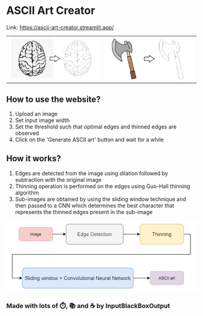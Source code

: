 # ASCII Art Creator

Link: https://ascii-art-creator.streamlit.app/

|||
|--|--|
|![](images/sample-output-1.png)| ![](images/sample-output-2.png)|

## How to use the website?
1. Upload an image
1. Set input image width
1. Set the threshold such that optimal edges and thinned edges are observed
1. Click on the 'Generate ASCII art' button and wait for a while

## How it works?
1. Edges are detected from the image using dilation followed by subtraction with the original image
1. Thinning operation is performed on the edges using Guo-Hall thinning algorithm
1. Sub-images are obtained by using the sliding window technique and then passed to a CNN which determines the best character that represents the thinned edges present in the sub-image

![](images/process.drawio.png)

### Made with lots of ⏱️, 📚 and ☕ by InputBlackBoxOutput
